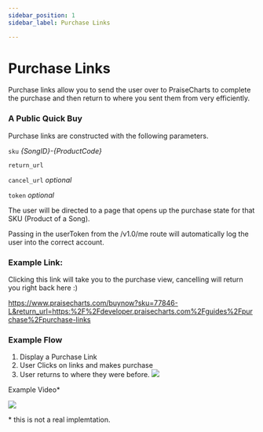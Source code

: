```yaml
---
sidebar_position: 1
sidebar_label: Purchase Links

---
```


# Purchase Links

Purchase links allow you to send the user over to PraiseCharts to complete the purchase and then return to where you sent them from very efficiently. 

### A Public Quick Buy

Purchase links are constructed with the following parameters. 

`sku` *{SongID}-{ProductCode}*

`return_url`

`cancel_url` *optional*

`token` *optional*

The user will be directed to a page that opens up the purchase state for that SKU (Product of a Song).

Passing in the userToken from the /v1.0/me route will automatically log the user into the correct account. 

### Example Link:

Clicking this link will take you to the purchase view, cancelling will return you right back here :)

https://www.praisecharts.com/buynow?sku=77846-L&return_url=https:%2F%2Fdeveloper.praisecharts.com%2Fguides%2Fpurchase%2Fpurchase-links

### Example Flow
1. Display a Purchase Link
2. User Clicks on links and makes purchase
3. User returns to where they were before.
![](/img/guides/purchase-links/purchase-links-flow.jpeg)

Example Video*

![](/img/guides/purchase-links/purchase-links.gif)

\* this is not a real implemtation. 
